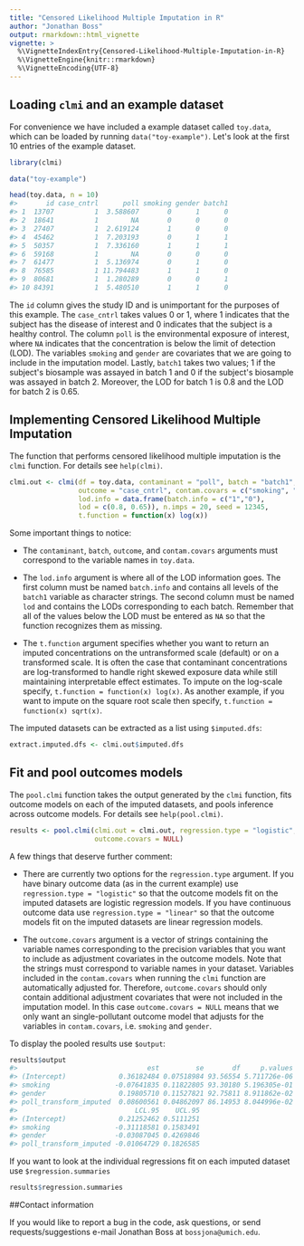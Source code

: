 ```yaml
---
title: "Censored Likelihood Multiple Imputation in R"
author: "Jonathan Boss"
output: rmarkdown::html_vignette
vignette: >
  %\VignetteIndexEntry{Censored-Likelihood-Multiple-Imputation-in-R}
  %\VignetteEngine{knitr::rmarkdown}
  %\VignetteEncoding{UTF-8}
---
```




## Loading `clmi` and an example dataset

For convenience we have included a example dataset called `toy.data`, which can
be loaded by running `data("toy-example")`. Let's look at the first 10 entries
of the example dataset.


```r
library(clmi)

data("toy-example")

head(toy.data, n = 10)
#>       id case_cntrl      poll smoking gender batch1
#> 1  13707          1  3.588607       0      1      0
#> 2  18641          1        NA       0      0      0
#> 3  27407          1  2.619124       1      0      0
#> 4  45462          1  7.203193       0      1      1
#> 5  50357          1  7.336160       1      1      1
#> 6  59168          1        NA       0      0      0
#> 7  61477          1  5.136974       0      1      0
#> 8  76585          1 11.794483       1      1      0
#> 9  80681          1  1.280289       0      0      1
#> 10 84391          1  5.480510       1      1      0
```

The `id` column gives the study ID and is unimportant for the purposes of this
example. The `case_cntrl` takes values 0 or 1, where 1 indicates that the
subject has the disease of interest and 0 indicates that the subject is a
healthy control. The column `poll` is the environmental exposure of interest,
where `NA` indicates that the concentration is below the limit of detection
(LOD). The variables `smoking` and `gender` are covariates that we are going to
include in the imputation model. Lastly, `batch1` takes two values; 1 if the
subject's biosample was assayed in batch 1 and 0 if the subject's biosample was
assayed in batch 2. Moreover, the LOD for batch 1 is 0.8 and the LOD for
batch 2 is 0.65.

## Implementing Censored Likelihood Multiple Imputation

The function that performs censored likelihood multiple imputation is the
`clmi` function. For details see `help(clmi)`.


```r
clmi.out <- clmi(df = toy.data, contaminant = "poll", batch = "batch1",
                 outcome = "case_cntrl", contam.covars = c("smoking", "gender"),
                 lod.info = data.frame(batch.info = c("1","0"),
                 lod = c(0.8, 0.65)), n.imps = 20, seed = 12345,
                 t.function = function(x) log(x))
```

Some important things to notice:

- The `contaminant`, `batch`, `outcome`, and `contam.covars` arguments must
  correspond to the variable names in `toy.data`.

- The `lod.info` argument is where all of the LOD information goes. The first
  column must be named `batch.info` and contains all levels of the `batch1`
  variable as character strings. The second column must be named `lod` and
  contains the LODs corresponding to each batch. Remember that all of the
  values below the LOD must be entered as `NA` so that the function recognizes
  them as missing.

- The `t.function` argument specifies whether you want to return an imputed
  concentrations on the untransformed scale (default) or on a transformed scale.
  It is often the case that contaminant concentrations are log-transformed to
  handle right skewed exposure data while still maintaining interpretable effect
  estimates. To impute on the log-scale specify,
  `t.function = function(x) log(x)`. As another example, if you want to impute
  on the square root scale then specify, `t.function = function(x) sqrt(x)`.

The imputed datasets can be extracted as a list using `$imputed.dfs`:


```r
extract.imputed.dfs <- clmi.out$imputed.dfs
```

## Fit and pool outcomes models

The `pool.clmi` function takes the output generated by the `clmi` function, fits
outcome models on each of the imputed datasets, and pools inference across
outcome models. For details see `help(pool.clmi)`.


```r
results <- pool.clmi(clmi.out = clmi.out, regression.type = "logistic",
                     outcome.covars = NULL)
```

A few things that deserve further comment:

- There are currently two options for the `regression.type` argument. If you
  have binary outcome data (as in the current example) use
  `regression.type = "logistic"` so that the outcome models fit on the imputed
  datasets are logistic regression models. If you have continuous outcome data
  use `regression.type = "linear"` so that the outcome models fit on the
  imputed datasets are linear regression models.

- The `outcome.covars` argument is a vector of strings containing the variable
  names corresponding to the precision variables that you want to include as
  adjustment covariates in the outcome models. Note that the strings must
  correspond to variable names in your dataset. Variables included in the
  `contam.covars` when running the `clmi` function are automatically adjusted
  for. Therefore, `outcome.covars` should only contain additional adjustment
  covariates that were not included in the imputation model. In this case
  `outcome.covars = NULL` means that we only want an single-pollutant outcome
  model that adjusts for the variables in `contam.covars`, i.e. `smoking` and
  `gender`.

To display the pooled results use `$output`:


```r
results$output
#>                                est         se       df     p.values
#> (Intercept)             0.36182484 0.07518984 93.56554 5.711726e-06
#> smoking                -0.07641835 0.11822805 93.30180 5.196305e-01
#> gender                  0.19805710 0.11527821 92.75811 8.911862e-02
#> poll_transform_imputed  0.08600561 0.04862097 86.14953 8.044996e-02
#>                             LCL.95    UCL.95
#> (Intercept)             0.21252462 0.5111251
#> smoking                -0.31118581 0.1583491
#> gender                 -0.03087045 0.4269846
#> poll_transform_imputed -0.01064729 0.1826585
```

If you want to look at the individual regressions fit on each imputed dataset use
  `$regression.summaries`


```r
results$regression.summaries
```

##Contact information

If you would like to report a bug in the code, ask questions, or send
requests/suggestions e-mail Jonathan Boss at `bossjona@umich.edu`.
